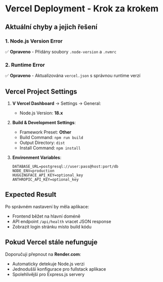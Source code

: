 # Vercel Deployment - Krok za krokem

## Aktuální chyby a jejich řešení

### 1. Node.js Version Error
✅ **Opraveno** - Přidány soubory `.node-version` a `.nvmrc`

### 2. Runtime Error
✅ **Opraveno** - Aktualizována `vercel.json` s správnou runtime verzí

## Vercel Project Settings

1. **V Vercel Dashboard** → Settings → General:
   - Node.js Version: **18.x**

2. **Build & Development Settings**:
   - Framework Preset: **Other**
   - Build Command: `npm run build`
   - Output Directory: `dist`
   - Install Command: `npm install`

3. **Environment Variables**:
   ```
   DATABASE_URL=postgresql://user:pass@host:port/db
   NODE_ENV=production
   HUGGINGFACE_API_KEY=optional_key
   ANTHROPIC_API_KEY=optional_key
   ```

## Expected Result
Po správném nastavení by měla aplikace:
- Frontend běžet na hlavní doméně
- API endpoint `/api/health` vracet JSON response
- Zobrazit login stránku místo build kódu

## Pokud Vercel stále nefunguje

Doporučuji přepnout na **Render.com**:
- Automaticky detekuje Node.js verzi
- Jednodušší konfigurace pro fullstack aplikace
- Spolehlivější pro Express.js servery
